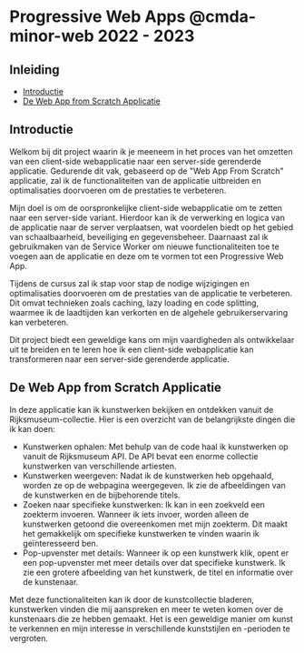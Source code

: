 # Progressive Web Apps @cmda-minor-web 2022 - 2023

## Inleiding
- [Introductie](#introductie)
- [De Web App from Scratch Applicatie](#wafs-app)

## Introductie 
Welkom bij dit project waarin ik je meeneem in het proces van het omzetten van een client-side webapplicatie naar een server-side gerenderde applicatie. Gedurende dit vak, gebaseerd op de "Web App From Scratch" applicatie, zal ik de functionaliteiten van de applicatie uitbreiden en optimalisaties doorvoeren om de prestaties te verbeteren.

Mijn doel is om de oorspronkelijke client-side webapplicatie om te zetten naar een server-side variant. Hierdoor kan ik de verwerking en logica van de applicatie naar de server verplaatsen, wat voordelen biedt op het gebied van schaalbaarheid, beveiliging en gegevensbeheer. Daarnaast zal ik gebruikmaken van de Service Worker om nieuwe functionaliteiten toe te voegen aan de applicatie en deze om te vormen tot een Progressive Web App.

Tijdens de cursus zal ik stap voor stap de nodige wijzigingen en optimalisaties doorvoeren om de prestaties van de applicatie te verbeteren. Dit omvat technieken zoals caching, lazy loading en code splitting, waarmee ik de laadtijden kan verkorten en de algehele gebruikerservaring kan verbeteren.

Dit project biedt een geweldige kans om mijn vaardigheden als ontwikkelaar uit te breiden en te leren hoe ik een client-side webapplicatie kan transformeren naar een server-side gerenderde applicatie.

## De Web App from Scratch Applicatie <a name="wafs-app"></a>
In deze applicatie kan ik kunstwerken bekijken en ontdekken vanuit de Rijksmuseum-collectie. Hier is een overzicht van de belangrijkste dingen die ik kan doen:
- Kunstwerken ophalen: Met behulp van de code haal ik kunstwerken op vanuit de Rijksmuseum API. De API bevat een enorme collectie kunstwerken van verschillende artiesten.
- Kunstwerken weergeven: Nadat ik de kunstwerken heb opgehaald, worden ze op de webpagina weergegeven. Ik zie de afbeeldingen van de kunstwerken en de bijbehorende titels.
- Zoeken naar specifieke kunstwerken: Ik kan in een zoekveld een zoekterm invoeren. Wanneer ik iets invoer, worden alleen de kunstwerken getoond die overeenkomen met mijn zoekterm. Dit maakt het gemakkelijk om specifieke kunstwerken te vinden waarin ik geïnteresseerd ben.
- Pop-upvenster met details: Wanneer ik op een kunstwerk klik, opent er een pop-upvenster met meer details over dat specifieke kunstwerk. Ik zie een grotere afbeelding van het kunstwerk, de titel en informatie over de kunstenaar.

Met deze functionaliteiten kan ik door de kunstcollectie bladeren, kunstwerken vinden die mij aanspreken en meer te weten komen over de kunstenaars die ze hebben gemaakt. Het is een geweldige manier om kunst te verkennen en mijn interesse in verschillende kunststijlen en -perioden te vergroten.
